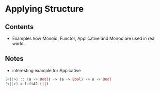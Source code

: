 Applying Structure
==================

Contents
--------

-   Examples how Monoid, Functor, Applicative and Monod are used in real world.

Notes
-----

-   interesting example for Appicative

``` haskell
(<||>) :: (a -> Bool) -> (a -> Bool) -> a -> Bool
(<||>) = liftA2 (||)
```
